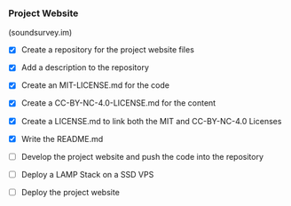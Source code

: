 ### Project Website
(soundsurvey.im)

- [x] Create a repository for the project website files
- [x] Add a description to the repository
- [x] Create an MIT-LICENSE.md for the code
- [x] Create a CC-BY-NC-4.0-LICENSE.md for the content
- [x] Create a LICENSE.md to link both the MIT and CC-BY-NC-4.0 Licenses
- [x] Write the README.md
- [ ] Develop the project website and push the code into the repository
- [ ] Deploy a LAMP Stack on a SSD VPS
- [ ] Deploy the project website

